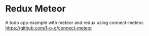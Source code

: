 # Redux Meteor

A todo app example with meteor and redux using connect-meteor.
https://github.com/f-o-g/connect-meteor
